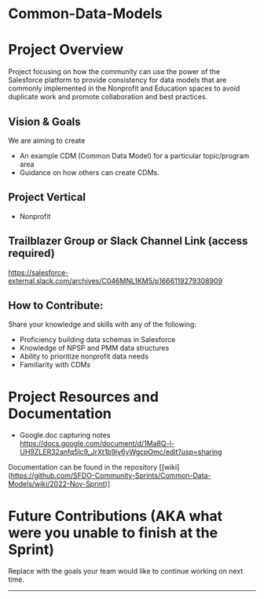 # Common-Data-Models

# Project Overview
Project focusing on how the community can use the power of the Salesforce platform to provide consistency for data models that are commonly implemented in the Nonprofit and Education spaces to avoid duplicate work and promote collaboration and best practices.

## Vision & Goals
We are aiming to create 
* An example CDM (Common Data Model) for a particular topic/program area 
* Guidance on how others can create CDMs.


## Project Vertical
* Nonprofit

## Trailblazer Group or Slack Channel Link (access required)
https://salesforce-external.slack.com/archives/C046MNL1KM5/p1666119279308909

## How to Contribute:
Share your knowledge and skills with any of the following: 
* Proficiency building data schemas in Salesforce
* Knowledge of NPSP and PMM data structures
* Ability to prioritize nonprofit data needs
* Familiarity with CDMs
 

# Project Resources and Documentation
* Google.doc capturing notes 
https://docs.google.com/document/d/1Ma8Q-l-UH9ZLER32anfq5lc9_JrXt1b9iy6yWgcpOmc/edit?usp=sharing

Documentation can be found in the repository [[wiki] (https://github.com/SFDO-Community-Sprints/Common-Data-Models/wiki/2022-Nov-Sprint)]





# Future Contributions (AKA what were you unable to finish at the Sprint)
Replace with the goals your team would like to continue working on next time.

***



